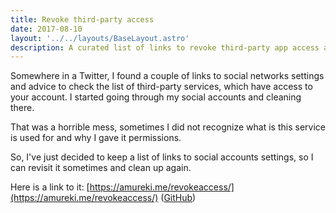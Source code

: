 ```yaml
---
title: Revoke third-party access
date: 2017-08-10
layout: '../../layouts/BaseLayout.astro'
description: A curated list of links to revoke third-party app access across major social media platforms and online services for better privacy and security.
---
```

Somewhere in a Twitter, I found a couple of links to social networks settings
and advice to check the list of third-party services, which have access to your account.
I started going through my social accounts and cleaning there.

That was a horrible mess, sometimes I did not recognize what is this service
is used for and why I gave it permissions.

So, I've just decided to keep a list of links to social accounts settings,
so I can revisit it sometimes and clean up again.

Here is a link to it: [https://amureki.me/revokeaccess/](https://amureki.me/revokeaccess/)
([GitHub](https://github.com/amureki/revokeaccess))
